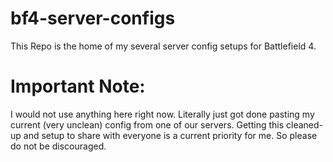 bf4-server-configs
==================

This Repo is the home of my several server config setups for Battlefield 4.


Important Note:
==================
I would not use anything here right now. Literally just got done pasting my current (very unclean) 
config from one of our servers. Getting this cleaned-up and setup to share with everyone is a current
priority for me. So please do not be discouraged.

